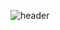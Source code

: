 ![header](https://capsule-render.vercel.app/api?type=waving&color=0:6495ED,100:000080&height=180&text=🤍Noh%20Ha%20Rim🤍&fontColor=ffffff&fontSize=30&fontAlignY=35&animation=twinkling)
